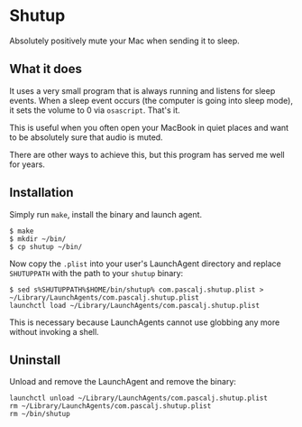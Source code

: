 # Shutup


Absolutely positively mute your Mac when sending it to sleep.

## What it does

It uses a very small program that is always running and listens for sleep events. When a sleep event occurs (the computer is going into sleep mode), it sets the volume to 0 via `osascript`. That's it.

This is useful when you often open your MacBook in quiet places and want to be absolutely sure that audio is muted.

There are other ways to achieve this, but this program has served me well for years.


## Installation

Simply run `make`, install the binary and launch agent.

```shell
$ make
$ mkdir ~/bin/
$ cp shutup ~/bin/
```

Now copy the `.plist` into your user's LaunchAgent directory and replace `SHUTUPPATH` with the path to your `shutup` binary:

```shell
$ sed s%SHUTUPPATH%$HOME/bin/shutup% com.pascalj.shutup.plist > ~/Library/LaunchAgents/com.pascalj.shutup.plist
launchctl load ~/Library/LaunchAgents/com.pascalj.shutup.plist

```

This is necessary because LaunchAgents cannot use globbing any more without invoking a shell.

## Uninstall

Unload and remove the LaunchAgent and remove the binary:

```shell
launchctl unload ~/Library/LaunchAgents/com.pascalj.shutup.plist
rm ~/Library/LaunchAgents/com.pascalj.shutup.plist
rm ~/bin/shutup
```